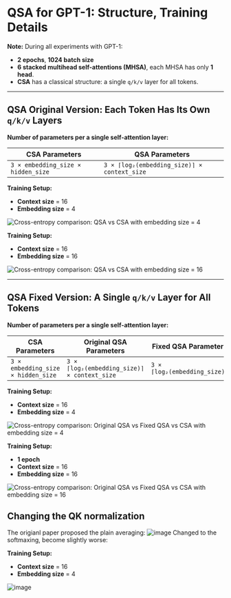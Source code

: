 # QSA for GPT-1: Structure, Training Details

**Note:** During all experiments with GPT-1:
- **2 epochs**, **1024 batch size**
- **6 stacked multihead self-attentions (MHSA)**, each MHSA has only **1 head**.
- **CSA** has a classical structure: a single `q/k/v` layer for all tokens.

---

## QSA Original Version: Each Token Has Its Own `q/k/v` Layers

**Number of parameters per a single self-attention layer:**

| **CSA Parameters**                          | **QSA Parameters**                                      |
|---------------------------------------------|---------------------------------------------------------|
| `3 × embedding_size × hidden_size`          | `3 × ⌈log₂(embedding_size)⌉ × context_size`             |

**Training Setup:**
- **Context size** = 16
- **Embedding size** = 4

![Cross-entropy comparison: QSA vs CSA with embedding size = 4](https://github.com/user-attachments/assets/60e86311-bb46-4fff-b151-05c7a9c8ce49)

**Training Setup:**
- **Context size** = 16
- **Embedding size** = 16

![Cross-entropy comparison: QSA vs CSA with embedding size = 16](https://github.com/user-attachments/assets/2aadbdb1-a0c7-49f3-adec-6bfd52da27f3)


---

## QSA Fixed Version: A Single `q/k/v` Layer for All Tokens

**Number of parameters per a single self-attention layer:**

| **CSA Parameters**                          | **Original QSA Parameters**                             | **Fixed QSA Parameters**                     |
|---------------------------------------------|---------------------------------------------------------|----------------------------------------------|
| `3 × embedding_size × hidden_size`          | `3 × ⌈log₂(embedding_size)⌉ × context_size`             | `3 × ⌈log₂(embedding_size)⌉`                 |

**Training Setup:**
- **Context size** = 16
- **Embedding size** = 4

![Cross-entropy comparison: Original QSA vs Fixed QSA vs CSA with embedding size = 4](https://github.com/user-attachments/assets/46031a83-8881-481f-907c-9b986d77c90b)


**Training Setup:**
- **1 epoch**
- **Context size** = 16
- **Embedding size** = 16

![Cross-entropy comparison: Original QSA vs Fixed QSA vs CSA with embedding size = 16](https://github.com/user-attachments/assets/b5908d27-ae87-4ee5-a138-71b02e2536fc)

## Changing the QK normalization
The origianl paper proposed the plain averaging:
![image](https://github.com/user-attachments/assets/06adef59-0773-44f2-9168-2c849f906c2a)
Changed to the softmaxing, become slightly worse:

**Training Setup:**
- **Context size** = 16
- **Embedding size** = 4

![image](https://github.com/user-attachments/assets/ba845d79-e38a-47d6-8e53-bb1304725086)

